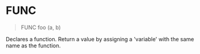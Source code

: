 # FUNC

> FUNC foo (a, b)

Declares a function. Return a value by assigning a 'variable' with the same name as the function.

